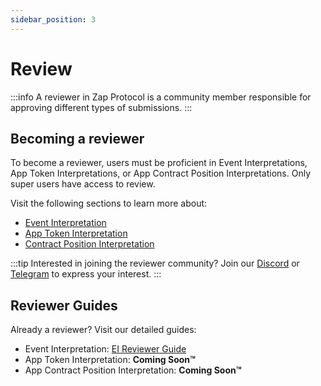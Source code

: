 ```yaml
---
sidebar_position: 3
---
```


# Review

:::info
A reviewer in Zap Protocol is a community member responsible for approving different types of submissions.
:::

## Becoming a reviewer

To become a reviewer, users must be proficient in Event Interpretations, App Token Interpretations, or App Contract Position Interpretations. Only super users have access to review.

Visit the following sections to learn more about:
- [Event Interpretation](docs/Interpretation/event-interpretation/overview.md)
- [App Token Interpretation](docs/Interpretation/app-token-interpretation/overview.md)
- [Contract Position Interpretation](docs/Interpretation/contract-position-interpretation/overview.md)

:::tip
Interested in joining the reviewer community? Join our [Discord](https://zapper.xyz/discord) or [Telegram](https://t.me/+mAVxPRsA7bE3ZDkx) to express your interest.
:::

## Reviewer Guides

Already a reviewer? Visit our detailed guides:
- Event Interpretation: [EI Reviewer Guide](docs/Interpretation/event-interpretation/reviewer-guide/reviewer-dashboard.md)
- App Token Interpretation: **Coming Soon™**
- App Contract Position Interpretation: **Coming Soon™**
